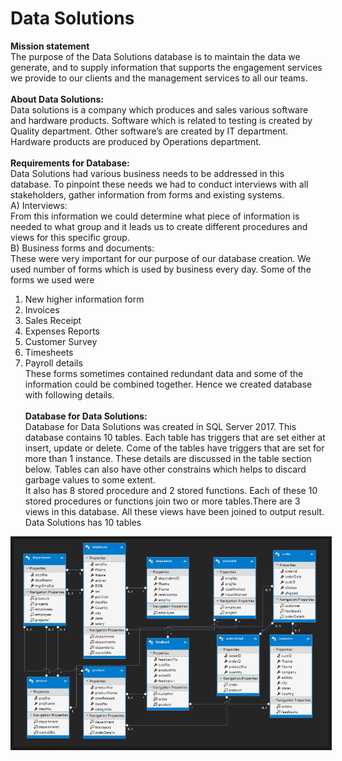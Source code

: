 # Data Solutions
<b>Mission statement </b><br />
The purpose of the Data Solutions database is to maintain the data we generate, and to supply
information that supports the engagement services we provide to our clients and the management 
services to all our teams.<br /> <br />
<b>About Data Solutions:</b><br />
Data solutions is a company which produces and sales various software and hardware products.
Software which is related to testing is created by Quality department. Other software’s are
created by IT department. Hardware products are produced by Operations department.<br /><br />
<b>Requirements for Database:</b><br />
Data Solutions had various business needs to be addressed in this database. To pinpoint these
needs we had to conduct interviews with all stakeholders, gather information from forms and
existing systems.<br />
A) Interviews:<br />
From this information we could determine what piece of information is needed to what
group and it leads us to create different procedures and views for this specific group.<br />
B) Business forms and documents:<br />
These were very important for our purpose of our database creation. We used number of
forms which is used by business every day. Some of the forms we used were<br />
1) New higher information form<br />
2) Invoices<br />
3) Sales Receipt<br />
4) Expenses Reports<br />
5) Customer Survey<br />
6) Timesheets<br />
7) Payroll details<br />
These forms sometimes contained redundant data and some of the information could be
combined together. Hence we created database with following details.<br /><br />
<b>Database for Data Solutions:</b><br />
Database for Data Solutions was created in SQL Server 2017. This database contains 10 tables.
Each table has triggers that are set either at insert, update or delete. Come of the tables have
triggers that are set for more than 1 instance. These details are discussed in the table section
below. Tables can also have other constrains which helps to discard garbage values to some
extent.<br />
It also has 8 stored procedure and 2 stored functions. Each of these 10 stored procedures or
functions join two or more tables.There are 3 views in this database. All these views have been joined to output result.
Data Solutions has 10 tables  <br />
<img src= "images/database_diagram.PNG" width = "600" border="5">
